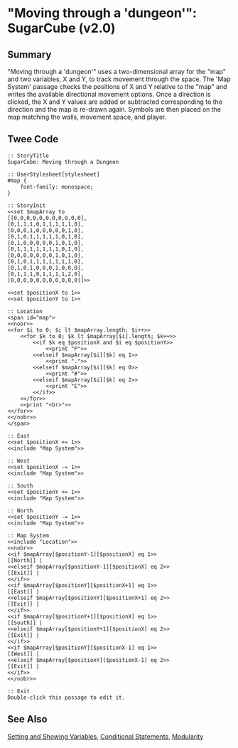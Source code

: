 # "Moving through a 'dungeon'": SugarCube (v2.0)

## Summary

"Moving through a 'dungeon'" uses a two-dimensional array for the "map" and two variables, X and Y, to track movement through the space. The 'Map System' passage checks the positions of X and Y relative to the "map" and writes the available directional movement options. Once a direction is clicked, the X and Y values are added or subtracted corresponding to the direction and the map is re-drawn again. Symbols are then placed on the map matching the walls, movement space, and player.

## Twee Code

```
:: StoryTitle
SugarCube: Moving through a Dungeon

:: UserStylesheet[stylesheet]
#map {
    font-family: monospace;
}

:: StoryInit
<<set $mapArray to
[[0,0,0,0,0,0,0,0,0,0,0],
[0,1,1,1,0,1,1,1,1,1,0],
[0,0,0,1,0,0,0,0,0,1,0],
[0,1,0,1,1,1,1,1,0,1,0],
[0,1,0,0,0,0,0,1,0,1,0],
[0,1,1,1,1,1,1,1,0,1,0],
[0,0,0,0,0,0,0,1,0,1,0],
[0,1,0,1,1,1,1,1,1,1,0],
[0,1,0,1,0,0,0,1,0,0,0],
[0,1,1,1,0,1,1,1,1,2,0],
[0,0,0,0,0,0,0,0,0,0,0]]>>

<<set $positionX to 1>>
<<set $positionY to 1>>

:: Location
<span id="map">
<<nobr>>
<<for $i to 0; $i lt $mapArray.length; $i++>>
    <<for $k to 0; $k lt $mapArray[$i].length; $k++>>
        <<if $k eq $positionX and $i eq $positionY>>
            <<print "P">>
        <<elseif $mapArray[$i][$k] eq 1>>
            <<print ".">>
        <<elseif $mapArray[$i][$k] eq 0>>
            <<print "#">>
        <<elseif $mapArray[$i][$k] eq 2>>
            <<print "E">>
        <</if>>
    <</for>>
    <<print "<br>">>
<</for>>
<</nobr>>
</span>

:: East
<<set $positionX += 1>>
<<include "Map System">>

:: West
<<set $positionX -= 1>>
<<include "Map System">>

:: South
<<set $positionY += 1>>
<<include "Map System">>

:: North
<<set $positionY -= 1>>
<<include "Map System">>

:: Map System
<<include "Location">>
<<nobr>>
<<if $mapArray[$positionY-1][$positionX] eq 1>>
[[North]] |
<<elseif $mapArray[$positionY-1][$positionX] eq 2>>
[[Exit]] |
<</if>>
<<if $mapArray[$positionY][$positionX+1] eq 1>>
[[East]] |
<<elseif $mapArray[$positionY][$positionX+1] eq 2>>
[[Exit]] |
<</if>>
<<if $mapArray[$positionY+1][$positionX] eq 1>>
[[South]] |
<<elseif $mapArray[$positionY+1][$positionX] eq 2>>
[[Exit]] |
<</if>>
<<if $mapArray[$positionY][$positionX-1] eq 1>>
[[West]] |
<<elseif $mapArray[$positionY][$positionX-1] eq 2>>
[[Exit]] |
<</if>>
<</nobr>>

:: Exit
Double-click this passage to edit it.

```

## See Also

[Setting and Showing Variables](../../settingandshowing/sugarcube/sugarcube_settingandshowing.md),
[Conditional Statements](../../conditionalstatements/sugarcube/sugarcube_conditionalstatements.md), [Modularity](../../modularity/sugarcube/sugarcube_modularity.md)
